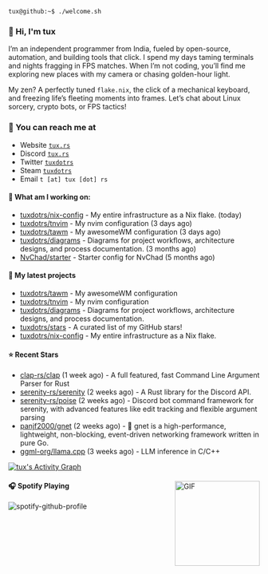 ```console
tux@github:~$ ./welcome.sh
```

### 👋 Hi, I'm tux 
I’m an independent programmer from India, fueled by open-source, automation, and building tools that click. I spend my days taming terminals and nights fragging in FPS matches. When I’m not coding, you’ll find me exploring new places with my camera or chasing golden-hour light.

My zen? A perfectly tuned ```flake.nix```, the click of a mechanical keyboard, and freezing life’s fleeting moments into frames. Let’s chat about Linux sorcery, crypto bots, or FPS tactics!

### 📧 You can reach me at

* Website [`tux.rs`](https://tux.rs)
* Discord [`tux.rs`](https://discord.gg/7YvNafxMWe)
* Twitter [`tuxdotrs`](https://x.com/tuxdotrs)
* Steam [`tuxdotrs`](https://steamcommunity.com/id/tuxdotrs)
* Email `t [at] tux [dot] rs`

#### 👷 What am I working on:


- [tuxdotrs/nix-config](https://github.com/tuxdotrs/nix-config) - My entire infrastructure as a Nix flake. (today)
- [tuxdotrs/tnvim](https://github.com/tuxdotrs/tnvim) - My nvim configuration (3 days ago)
- [tuxdotrs/tawm](https://github.com/tuxdotrs/tawm) - My awesomeWM configuration (3 days ago)
- [tuxdotrs/diagrams](https://github.com/tuxdotrs/diagrams) - Diagrams for project workflows, architecture designs, and process documentation. (3 months ago)
- [NvChad/starter](https://github.com/NvChad/starter) - Starter config for NvChad (5 months ago)

#### 🌱 My latest projects

- [tuxdotrs/tawm](https://github.com/tuxdotrs/tawm) - My awesomeWM configuration
- [tuxdotrs/tnvim](https://github.com/tuxdotrs/tnvim) - My nvim configuration
- [tuxdotrs/diagrams](https://github.com/tuxdotrs/diagrams) - Diagrams for project workflows, architecture designs, and process documentation.
- [tuxdotrs/stars](https://github.com/tuxdotrs/stars) - A curated list of my GitHub stars!
- [tuxdotrs/nix-config](https://github.com/tuxdotrs/nix-config) - My entire infrastructure as a Nix flake.

#### ⭐ Recent Stars

- [clap-rs/clap](https://github.com/clap-rs/clap) (1 week ago) - A full featured, fast Command Line Argument Parser for Rust
- [serenity-rs/serenity](https://github.com/serenity-rs/serenity) (2 weeks ago) - A Rust library for the Discord API.
- [serenity-rs/poise](https://github.com/serenity-rs/poise) (2 weeks ago) - Discord bot command framework for serenity, with advanced features like edit tracking and flexible argument parsing
- [panjf2000/gnet](https://github.com/panjf2000/gnet) (2 weeks ago) - 🚀 gnet is a high-performance, lightweight, non-blocking, event-driven networking framework written in pure Go.
- [ggml-org/llama.cpp](https://github.com/ggml-org/llama.cpp) (3 weeks ago) - LLM inference in C/C&#43;&#43;

<div>
    <a href="#"><img alt="tux's Activity Graph" src="https://github-readme-activity-graph.vercel.app/graph?username=tuxdotrs&custom_title=tux%27s%20Contribution%20Graph&bg_color=0D1117&color=FFFFFF&line=2c83f8&point=FFFFFF&hide_border=true" /></a>
<div> 

<img align="right" alt="GIF" height="170px" src="https://media.giphy.com/media/J5B1Y8QZnzXXbLQIBu/giphy.gif" />

#### 🎧 Spotify Playing

![spotify-github-profile](https://spotify-github-profile.kittinanx.com/api/view?uid=irvd4a80l4m2v7k2gy3fct4j5&cover_image=true&theme=novatorem&bar_color=ff3c74&bar_color_cover=false)
